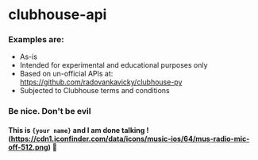 # clubhouse-api

### Examples are:
- As-is
- Intended for experimental and educational purposes only
- Based on un-official APIs at: https://github.com/radovankavicky/clubhouse-py
- Subjected to Clubhouse terms and conditions

### Be nice. Don't be evil

#### This is `{your name}` and I am done talking !(https://cdn1.iconfinder.com/data/icons/music-ios/64/mus-radio-mic-off-512.png) 🙂

